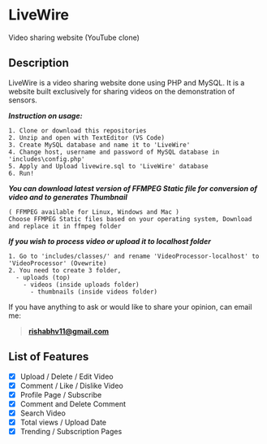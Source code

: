 # LiveWire
Video sharing website (YouTube clone)


## Description
LiveWire is a video sharing website done using PHP and MySQL. It is a website built exclusively for sharing videos on the demonstration of sensors.



***Instruction on usage:***
````
1. Clone or download this repositories
2. Unzip and open with TextEditor (VS Code)
3. Create MySQL database and name it to 'LiveWire'
4. Change host, username and password of MySQL database in 'includes\config.php'
5. Apply and Upload livewire.sql to 'LiveWire' database
6. Run!
````

***You can download latest version of FFMPEG Static file for conversion of video and to generates Thumbnail***
````
( FFMPEG available for Linux, Windows and Mac )
Choose FFMPEG Static files based on your operating system, Download and replace it in ffmpeg folder
````

***If you wish to process video or upload it to localhost folder***
````
1. Go to 'includes/classes/' and rename 'VideoProcessor-localhost' to 'VideoProcessor' (Ovewrite)
2. You need to create 3 folder,
  - uploads (top)
    - videos (inside uploads folder)
      - thumbnails (inside videos folder)
````

If you have anything to ask or would like to share your opinion, can email me:
> **rishabhv11@gmail.com**

## List of Features
- [x] Upload / Delete / Edit Video
- [x] Comment / Like / Dislike Video
- [x] Profile Page / Subscribe
- [x] Comment and Delete Comment
- [x] Search Video
- [x] Total views / Upload Date
- [x] Trending / Subscription Pages
